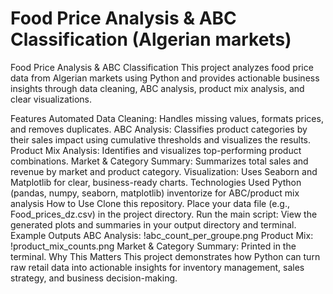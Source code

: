 # Food Price Analysis & ABC Classification (Algerian markets)
Food Price Analysis & ABC Classification
This project analyzes food price data from Algerian markets using Python and provides actionable business insights through data cleaning, ABC analysis, product mix analysis, and clear visualizations.

Features
Automated Data Cleaning: Handles missing values, formats prices, and removes duplicates.
ABC Analysis: Classifies product categories by their sales impact using cumulative thresholds and visualizes the results.
Product Mix Analysis: Identifies and visualizes top-performing product combinations.
Market & Category Summary: Summarizes total sales and revenue by market and product category.
Visualization: Uses Seaborn and Matplotlib for clear, business-ready charts.
Technologies Used
Python (pandas, numpy, seaborn, matplotlib)
inventorize for ABC/product mix analysis
How to Use
Clone this repository.
Place your data file (e.g., Food_prices_dz.csv) in the project directory.
Run the main script:
View the generated plots and summaries in your output directory and terminal.
Example Outputs
ABC Analysis:
!abc_count_per_groupe.png
Product Mix:
!product_mix_counts.png
Market & Category Summary:
Printed in the terminal.
Why This Matters
This project demonstrates how Python can turn raw retail data into actionable insights for inventory management, sales strategy, and business decision-making.


